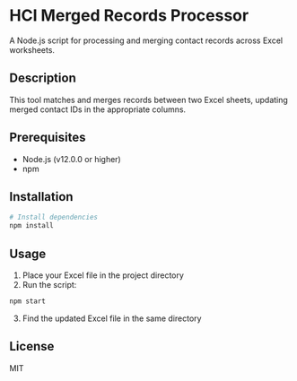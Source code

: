 # HCI Merged Records Processor

A Node.js script for processing and merging contact records across Excel worksheets.

## Description

This tool matches and merges records between two Excel sheets, updating merged contact IDs in the appropriate columns.

## Prerequisites

- Node.js (v12.0.0 or higher)
- npm

## Installation

```bash
# Install dependencies
npm install
```

## Usage

1. Place your Excel file in the project directory
2. Run the script:
```bash
npm start
```
3. Find the updated Excel file in the same directory

## License

MIT
